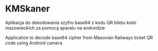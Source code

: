# KMSkaner
Aplikacja do dekodowania szyfru base64 z kodu QR biletu kolei mazowieckich za pomocą aparatu na androidzie

Application to decode base64 cipher from Masovian Railways ticket QR code using Android camera
